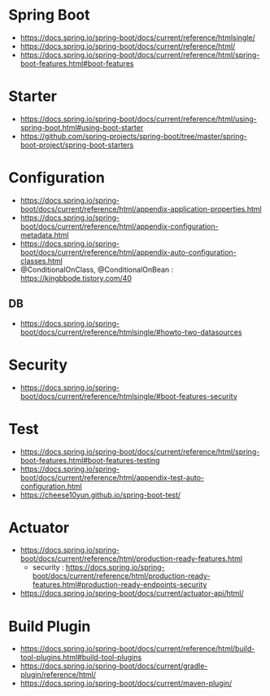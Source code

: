 # Spring Boot

* <https://docs.spring.io/spring-boot/docs/current/reference/htmlsingle/>
* <https://docs.spring.io/spring-boot/docs/current/reference/html/>
* <https://docs.spring.io/spring-boot/docs/current/reference/html/spring-boot-features.html#boot-features>

# Starter

* <https://docs.spring.io/spring-boot/docs/current/reference/html/using-spring-boot.html#using-boot-starter>
* <https://github.com/spring-projects/spring-boot/tree/master/spring-boot-project/spring-boot-starters>

# Configuration

* <https://docs.spring.io/spring-boot/docs/current/reference/html/appendix-application-properties.html>
* <https://docs.spring.io/spring-boot/docs/current/reference/html/appendix-configuration-metadata.html>
* <https://docs.spring.io/spring-boot/docs/current/reference/html/appendix-auto-configuration-classes.html>
* @ConditionalOnClass, @ConditionalOnBean : <https://kingbbode.tistory.com/40>

## DB

* <https://docs.spring.io/spring-boot/docs/current/reference/htmlsingle/#howto-two-datasources>

# Security

* <https://docs.spring.io/spring-boot/docs/current/reference/htmlsingle/#boot-features-security>

# Test

* <https://docs.spring.io/spring-boot/docs/current/reference/html/spring-boot-features.html#boot-features-testing>
* <https://docs.spring.io/spring-boot/docs/current/reference/html/appendix-test-auto-configuration.html>
* <https://cheese10yun.github.io/spring-boot-test/>

# Actuator

* <https://docs.spring.io/spring-boot/docs/current/reference/html/production-ready-features.html>
  * security : <https://docs.spring.io/spring-boot/docs/current/reference/html/production-ready-features.html#production-ready-endpoints-security>
* <https://docs.spring.io/spring-boot/docs/current/actuator-api/html/>

# Build Plugin

* <https://docs.spring.io/spring-boot/docs/current/reference/html/build-tool-plugins.html#build-tool-plugins>
* <https://docs.spring.io/spring-boot/docs/current/gradle-plugin/reference/html/>
* <https://docs.spring.io/spring-boot/docs/current/maven-plugin/>
